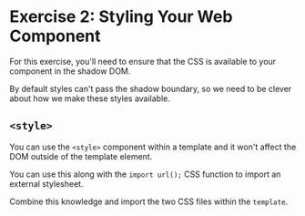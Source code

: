 # Exercise 2: Styling Your Web Component

For this exercise, you'll need to ensure that the CSS is available to your component in the shadow DOM.

By default styles can't pass the shadow boundary, so we need to be clever about how we make these styles available.

## `<style>`

You can use the `<style>` component within a template and it won't affect the DOM outside of the template element.

You can use this along with the `import url();` CSS function to import an external stylesheet. 

Combine this knowledge and import the two CSS files within the `template`.